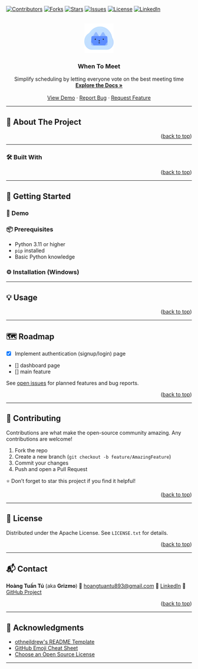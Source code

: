 <!-- Improved compatibility of back to top link -->
<a id="readme-top"></a>

<!-- PROJECT SHIELDS -->

[![Contributors][contributors-shield]][contributors-url]
[![Forks][forks-shield]][forks-url]
[![Stars][stars-shield]][stars-url]
[![Issues][issues-shield]][issues-url]
[![License][license-shield]][license-url]
[![LinkedIn][linkedin-shield]][linkedin-url]

<!-- PROJECT LOGO -->
<br />
<div align="center">
  <a href="https://github.com/Grizmo2610/WhenToMeet">
    <img src="app/static/images/Logo.png" alt="Logo" width="80" height="80">
  </a>

  <h3 align="center">When To Meet</h3>

  <p align="center">
    Simplify scheduling by letting everyone vote on the best meeting time
    <br />
    <a href="https://github.com/Grizmo2610/WhenToMeet"><strong>Explore the Docs »</strong></a>
    <br />
    <br />
    <a href="#">View Demo</a>
    ·
    <a href="https://github.com/Grizmo2610/WhenToMeet/issues/new?labels=bug&template=bug-report---.md">Report Bug</a>
    ·
    <a href="https://github.com/Grizmo2610/WhenToMeet/issues/new?labels=enhancement&template=feature-request---.md">Request Feature</a>
  </p>
</div>

---

## 📌 About The Project

<p align="right">(<a href="#readme-top">back to top</a>)</p>

---

### 🛠️ Built With


<p align="right">(<a href="#readme-top">back to top</a>)</p>

---

## 🚀 Getting Started


### 🔗 Demo

### 📦 Prerequisites

- Python 3.11 or higher
- `pip` installed
- Basic Python knowledge

### ⚙️ Installation (Windows)


---

## 💡 Usage

<p align="right">(<a href="#readme-top">back to top</a>)</p>

---

## 🗺️ Roadmap
* [x] Implement authentication (signup/login) page
* [] dashboard page
* [] main feature


See [open issues](https://github.com/Grizmo2610/WhenToMeet/issues) for planned features and bug reports.

<p align="right">(<a href="#readme-top">back to top</a>)</p>

---

## 🤝 Contributing

Contributions are what make the open-source community amazing. Any contributions are welcome!

1. Fork the repo
2. Create a new branch (`git checkout -b feature/AmazingFeature`)
3. Commit your changes
4. Push and open a Pull Request

⭐ Don’t forget to star this project if you find it helpful!

<p align="right">(<a href="#readme-top">back to top</a>)</p>

---

## 🪪 License

Distributed under the Apache License. See `LICENSE.txt` for details.

<p align="right">(<a href="#readme-top">back to top</a>)</p>

---

## 📬 Contact

**Hoàng Tuấn Tú** (aka **Grizmo**)
📧 [hoangtuantu893@gmail.com](mailto:hoangtuantu893@gmail.com)
🔗 [LinkedIn](https://www.linkedin.com/in/grizmo/)
🔗 [GitHub Project](https://github.com/Grizmo2610/WhenToMeet)

<p align="right">(<a href="#readme-top">back to top</a>)</p>

---

## 🙏 Acknowledgments

* [othneildrew's README Template](https://github.com/othneildrew/Best-README-Template)
* [GitHub Emoji Cheat Sheet](https://www.webpagefx.com/tools/emoji-cheat-sheet)
* [Choose an Open Source License](https://choosealicense.com)

---

<!-- MARKDOWN LINKS & IMAGES -->

[contributors-shield]: https://img.shields.io/github/contributors/Grizmo2610/WhenToMeet.svg?style=for-the-badge
[contributors-url]: https://github.com/Grizmo2610/WhenToMeet/graphs/contributors
[forks-shield]: https://img.shields.io/github/forks/Grizmo2610/WhenToMeet.svg?style=for-the-badge
[forks-url]: https://github.com/Grizmo2610/WhenToMeet/network/members
[stars-shield]: https://img.shields.io/github/stars/Grizmo2610/WhenToMeet.svg?style=for-the-badge
[stars-url]: https://github.com/Grizmo2610/WhenToMeet/stargazers
[issues-shield]: https://img.shields.io/github/issues/Grizmo2610/WhenToMeet.svg?style=for-the-badge
[issues-url]: https://github.com/Grizmo2610/WhenToMeet/issues
[license-shield]: https://img.shields.io/github/license/Grizmo2610/WhenToMeet.svg?style=for-the-badge
[license-url]: https://github.com/Grizmo2610/WhenToMeet/blob/master/LICENSE.txt
[linkedin-shield]: https://img.shields.io/badge/-LinkedIn-black.svg?style=for-the-badge&logo=linkedin&colorB=555
[linkedin-url]: https://linkedin.com/in/grizmo
